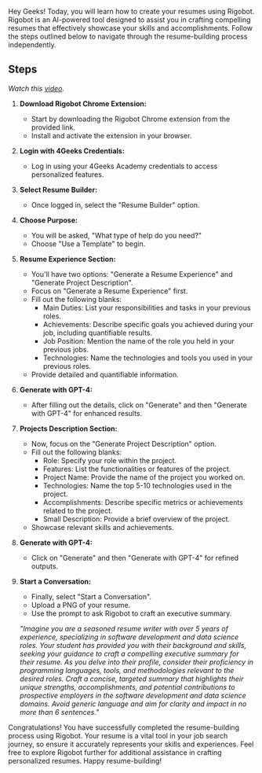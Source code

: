 Hey Geeks! Today, you will learn how to create your resumes using Rigobot. Rigobot is an AI-powered tool designed to assist you in crafting compelling resumes that effectively showcase your skills and accomplishments. Follow the steps outlined below to navigate through the resume-building process independently.

## Steps

_Watch this [video](https://www.loom.com/share/186d5016f5c64582b4ede9773aca68ad?sid=c864431c-10a7-4858-a2e2-25884b76c7f6)._

1. **Download Rigobot Chrome Extension:**
   - Start by downloading the Rigobot Chrome extension from the provided link.
   - Install and activate the extension in your browser.

2. **Login with 4Geeks Credentials:**
   - Log in using your 4Geeks Academy credentials to access personalized features.

3. **Select Resume Builder:**
   - Once logged in, select the "Resume Builder" option.

4. **Choose Purpose:**
   - You will be asked, "What type of help do you need?"
   - Choose "Use a Template" to begin.

5. **Resume Experience Section:**
   - You'll have two options: "Generate a Resume Experience" and "Generate Project Description".
   - Focus on "Generate a Resume Experience" first.
   - Fill out the following blanks:
     - Main Duties: List your responsibilities and tasks in your previous roles.
     - Achievements: Describe specific goals you achieved during your job, including quantifiable results.
     - Job Position: Mention the name of the role you held in your previous jobs.
     - Technologies: Name the technologies and tools you used in your previous roles.
   - Provide detailed and quantifiable information.

6. **Generate with GPT-4:**
   - After filling out the details, click on "Generate" and then "Generate with GPT-4" for enhanced results.

7. **Projects Description Section:**
   - Now, focus on the "Generate Project Description" option.
   - Fill out the following blanks:
     - Role: Specify your role within the project.
     - Features: List the functionalities or features of the project.
     - Project Name: Provide the name of the project you worked on.
     - Technologies: Name the top 5-10 technologies used in the project.
     - Accomplishments: Describe specific metrics or achievements related to the project.
     - Small Description: Provide a brief overview of the project.
   - Showcase relevant skills and achievements.

8. **Generate with GPT-4:**
   - Click on "Generate" and then "Generate with GPT-4" for refined outputs.

9. **Start a Conversation:**
   - Finally, select "Start a Conversation".
   - Upload a PNG of your resume.
   - Use the prompt to ask Rigobot to craft an executive summary.
     
   _"Imagine you are a seasoned resume writer with over 5 years of experience, specializing in software development and data science roles. Your student has provided you with their background and skills, seeking your guidance to craft a compelling executive summary for their resume. As you delve into their profile, consider their proficiency in programming languages, tools, and methodologies relevant to the desired roles. Craft a concise, targeted summary that highlights their unique strengths, accomplishments, and potential contributions to prospective employers in the software development and data science domains. Avoid generic language and aim for clarity and impact in no more than 6 sentences."_

Congratulations! You have successfully completed the resume-building process using Rigobot. Your resume is a vital tool in your job search journey, so ensure it accurately represents your skills and experiences. Feel free to explore Rigobot further for additional assistance in crafting personalized resumes. Happy resume-building!
